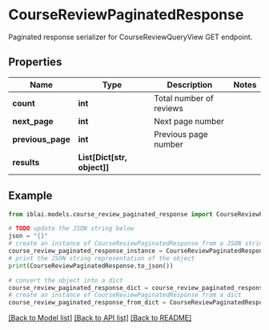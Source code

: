 # CourseReviewPaginatedResponse

Paginated response serializer for CourseReviewQueryView GET endpoint.

## Properties

Name | Type | Description | Notes
------------ | ------------- | ------------- | -------------
**count** | **int** | Total number of reviews | 
**next_page** | **int** | Next page number | 
**previous_page** | **int** | Previous page number | 
**results** | **List[Dict[str, object]]** |  | 

## Example

```python
from iblai.models.course_review_paginated_response import CourseReviewPaginatedResponse

# TODO update the JSON string below
json = "{}"
# create an instance of CourseReviewPaginatedResponse from a JSON string
course_review_paginated_response_instance = CourseReviewPaginatedResponse.from_json(json)
# print the JSON string representation of the object
print(CourseReviewPaginatedResponse.to_json())

# convert the object into a dict
course_review_paginated_response_dict = course_review_paginated_response_instance.to_dict()
# create an instance of CourseReviewPaginatedResponse from a dict
course_review_paginated_response_from_dict = CourseReviewPaginatedResponse.from_dict(course_review_paginated_response_dict)
```
[[Back to Model list]](../README.md#documentation-for-models) [[Back to API list]](../README.md#documentation-for-api-endpoints) [[Back to README]](../README.md)


